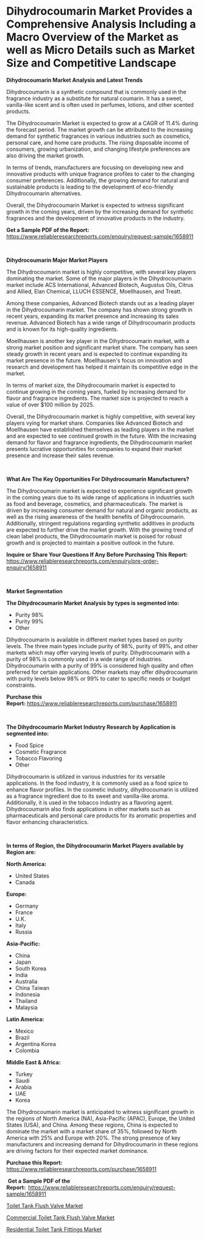 <p><h1>Dihydrocoumarin Market Provides a Comprehensive Analysis Including a Macro Overview of the Market as well as Micro Details such as Market Size and Competitive Landscape</h1></p><p><strong>Dihydrocoumarin Market Analysis and Latest Trends</strong></p>
<p><p>Dihydrocoumarin is a synthetic compound that is commonly used in the fragrance industry as a substitute for natural coumarin. It has a sweet, vanilla-like scent and is often used in perfumes, lotions, and other scented products.</p><p>The Dihydrocoumarin Market is expected to grow at a CAGR of 11.4% during the forecast period. The market growth can be attributed to the increasing demand for synthetic fragrances in various industries such as cosmetics, personal care, and home care products. The rising disposable income of consumers, growing urbanization, and changing lifestyle preferences are also driving the market growth.</p><p>In terms of trends, manufacturers are focusing on developing new and innovative products with unique fragrance profiles to cater to the changing consumer preferences. Additionally, the growing demand for natural and sustainable products is leading to the development of eco-friendly Dihydrocoumarin alternatives.</p><p>Overall, the Dihydrocoumarin Market is expected to witness significant growth in the coming years, driven by the increasing demand for synthetic fragrances and the development of innovative products in the industry.</p></p>
<p><strong>Get a Sample PDF of the Report:&nbsp;</strong> <a href="https://www.reliableresearchreports.com/enquiry/request-sample/1658911">https://www.reliableresearchreports.com/enquiry/request-sample/1658911</a></p>
<p>&nbsp;</p>
<p><strong>Dihydrocoumarin Major Market Players</strong></p>
<p><p>The Dihydrocoumarin market is highly competitive, with several key players dominating the market. Some of the major players in the Dihydrocoumarin market include ACS International, Advanced Biotech, Augustus Oils, Citrus and Allied, Elan Chemical, LLUCH ESSENCE, Moellhausen, and Treatt.</p><p>Among these companies, Advanced Biotech stands out as a leading player in the Dihydrocoumarin market. The company has shown strong growth in recent years, expanding its market presence and increasing its sales revenue. Advanced Biotech has a wide range of Dihydrocoumarin products and is known for its high-quality ingredients.</p><p>Moellhausen is another key player in the Dihydrocoumarin market, with a strong market position and significant market share. The company has seen steady growth in recent years and is expected to continue expanding its market presence in the future. Moellhausen's focus on innovation and research and development has helped it maintain its competitive edge in the market.</p><p>In terms of market size, the Dihydrocoumarin market is expected to continue growing in the coming years, fueled by increasing demand for flavor and fragrance ingredients. The market size is projected to reach a value of over $100 million by 2025.</p><p>Overall, the Dihydrocoumarin market is highly competitive, with several key players vying for market share. Companies like Advanced Biotech and Moellhausen have established themselves as leading players in the market and are expected to see continued growth in the future. With the increasing demand for flavor and fragrance ingredients, the Dihydrocoumarin market presents lucrative opportunities for companies to expand their market presence and increase their sales revenue.</p></p>
<p>&nbsp;</p>
<p><strong>What Are The Key Opportunities For Dihydrocoumarin Manufacturers?</strong></p>
<p><p>The Dihydrocoumarin market is expected to experience significant growth in the coming years due to its wide range of applications in industries such as food and beverage, cosmetics, and pharmaceuticals. The market is driven by increasing consumer demand for natural and organic products, as well as the rising awareness of the health benefits of Dihydrocoumarin. Additionally, stringent regulations regarding synthetic additives in products are expected to further drive the market growth. With the growing trend of clean label products, the Dihydrocoumarin market is poised for robust growth and is projected to maintain a positive outlook in the future.</p></p>
<p><strong>Inquire or Share Your Questions If Any Before Purchasing This Report:</strong> <a href="https://www.reliableresearchreports.com/enquiry/pre-order-enquiry/1658911">https://www.reliableresearchreports.com/enquiry/pre-order-enquiry/1658911</a></p>
<p>&nbsp;</p>
<p><strong>Market Segmentation</strong></p>
<p><strong>The Dihydrocoumarin Market Analysis by types is segmented into:</strong></p>
<p><ul><li>Purity 98%</li><li>Purity 99%</li><li>Other</li></ul></p>
<p><p>Dihydrocoumarin is available in different market types based on purity levels. The three main types include purity of 98%, purity of 99%, and other markets which may offer varying levels of purity. Dihydrocoumarin with a purity of 98% is commonly used in a wide range of industries. Dihydrocoumarin with a purity of 99% is considered high quality and often preferred for certain applications. Other markets may offer dihydrocoumarin with purity levels below 98% or 99% to cater to specific needs or budget constraints.</p></p>
<p><strong>Purchase this Report:&nbsp;</strong><a href="https://www.reliableresearchreports.com/purchase/1658911">https://www.reliableresearchreports.com/purchase/1658911</a></p>
<p>&nbsp;</p>
<p><strong>The Dihydrocoumarin Market Industry Research by Application is segmented into:</strong></p>
<p><ul><li>Food Spice</li><li>Cosmetic Fragrance</li><li>Tobacco Flavoring</li><li>Other</li></ul></p>
<p><p>Dihydrocoumarin is utilized in various industries for its versatile applications. In the food industry, it is commonly used as a food spice to enhance flavor profiles. In the cosmetic industry, dihydrocoumarin is utilized as a fragrance ingredient due to its sweet and vanilla-like aroma. Additionally, it is used in the tobacco industry as a flavoring agent. Dihydrocoumarin also finds applications in other markets such as pharmaceuticals and personal care products for its aromatic properties and flavor enhancing characteristics.</p></p>
<p>&nbsp;</p>
<p><strong>In terms of Region, the Dihydrocoumarin Market Players available by Region are:</strong></p>
<p>
    <p> <strong> North America: </strong>
        <ul>
            <li>United States</li>
            <li>Canada</li>
        </ul>
        </p> 
    <p> <strong> Europe: </strong>
        <ul>
            <li>Germany</li>
            <li>France</li>
            <li>U.K.</li>
            <li>Italy</li>
            <li>Russia</li>
        </ul>
        </p> 
    <p> <strong> Asia-Pacific: </strong>
        <ul>
            <li>China</li>
            <li>Japan</li>
            <li>South Korea</li>
            <li>India</li>
            <li>Australia</li>
            <li>China Taiwan</li>
            <li>Indonesia</li>
            <li>Thailand</li>
            <li>Malaysia</li>
        </ul>
        </p> 
    <p> <strong> Latin America: </strong>
        <ul>
            <li>Mexico</li>
            <li>Brazil</li>
            <li>Argentina Korea</li>
            <li>Colombia</li>
        </ul>
        </p> 
    <p> <strong> Middle East & Africa: </strong>
        <ul>
            <li>Turkey</li>
            <li>Saudi</li>
            <li>Arabia</li>
            <li>UAE</li>
            <li>Korea</li>
        </ul>
    </p>
    </p>
<p><p>The Dihydrocoumarin market is anticipated to witness significant growth in the regions of North America (NA), Asia-Pacific (APAC), Europe, the United States (USA), and China. Among these regions, China is expected to dominate the market with a market share of 35%, followed by North America with 25% and Europe with 20%. The strong presence of key manufacturers and increasing demand for Dihydrocoumarin in these regions are driving factors for their expected market dominance.</p></p>
<p><strong>Purchase this Report: </strong><a href="https://www.reliableresearchreports.com/purchase/1658911">https://www.reliableresearchreports.com/purchase/1658911</a></p>
<p>&nbsp;<strong>Get a Sample PDF of the Report:&nbsp;&nbsp;</strong><a href="https://www.reliableresearchreports.com/enquiry/request-sample/1658911">https://www.reliableresearchreports.com/enquiry/request-sample/1658911</a></p>
<p><strong></strong></p>
<p><p><a href="https://view.publitas.com/reportprime-1/insights-into-toilet-tank-flush-valve-market-size-analysing-market-share-trends-and-growth-from-2023-to-2030/">Toilet Tank Flush Valve Market</a></p><p><a href="https://view.publitas.com/reportprime-1/commercial-toilet-tank-flush-valve-market-size-global-industry-overview-market-segmentation-and-forecast-2023-to-2030/">Commercial Toilet Tank Flush Valve Market</a></p><p><a href="https://view.publitas.com/reportprime-1/residential-toilet-tank-fittings-market-size-growth-outlook-from-2023-to-2030-projecting-at-markets-trends-analysis-by-application-regional-outlook-and-revenue/">Residential Toilet Tank Fittings Market</a></p></p>